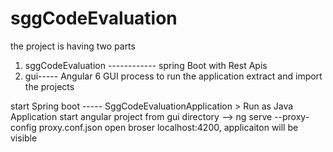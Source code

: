 # sggCodeEvaluation
the project is having two parts

1. sggCodeEvaluation ------------ spring Boot with Rest Apis
2. gui----- Angular 6 GUI
process to run the application 
extract and import the projects

start Spring boot ----- SggCodeEvaluationApplication > Run as Java Application 
start angular project from gui directory -->  ng serve --proxy-config proxy.conf.json
open broser localhost:4200, applicaiton will be visible
